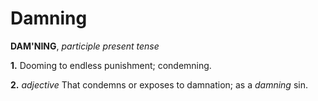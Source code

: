 # Damning

**DAM'NING**, _participle present tense_

**1.** Dooming to endless punishment; condemning.

**2.** _adjective_ That condemns or exposes to damnation; as a _damning_ sin.